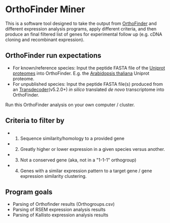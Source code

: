 # OrthoFinder Miner

This is a software tool designed to take the output from [OrthoFinder](https://github.com/davidemms/OrthoFinder) and different expression analysis programs, apply different criteria, and then produce an final filtered list of genes for experimental follow up (e.g. cDNA cloning and recombinant expression).

## OrthoFinder run expectations 
* For known/reference species: Input the peptide FASTA file of the [Uniprot proteomes](https://www.uniprot.org/help/proteome) into OrthoFinder. E.g. the [Arabidopsis thaliana](https://www.uniprot.org/proteomes/UP000006548) Uniprot proteome.
* For unpublished species: Input the peptide FASTA file(s) produced from an [Transdecoder](https://github.com/TransDecoder/TransDecoder/wiki)(v5.2.0+) *in silico* translated *de novo* transcriptome into OrthoFinder.

Run this OrthoFinder analysis on your own computer / cluster.

## Criteria to filter by

* 1. Sequence similarity/homology to a provided gene
* 2. Greatly higher or lower expression in a given species versus another.
* 3. Not a conserved gene (aka, not in a "1-1-1" orthogroup)
* 4. Genes with a similar expression pattern to a target gene / gene expression similarity clustering.

## Program goals
* Parsing of Orthofinder results (Orthogroups.csv)
* Parsing of RSEM expression analysis results
* Parsing of Kallisto expression analysis results

